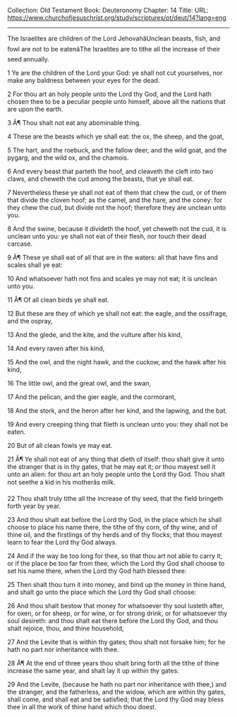 Collection: Old Testament
Book: Deuteronomy
Chapter: 14
Title: 
URL: https://www.churchofjesuschrist.org/study/scriptures/ot/deut/14?lang=eng

---

The Israelites are children of the Lord JehovahâUnclean beasts, fish, and fowl are not to be eatenâThe Israelites are to tithe all the increase of their seed annually.

1 Ye are the children of the Lord your God: ye shall not cut yourselves, nor make any baldness between your eyes for the dead.

2 For thou art an holy people unto the Lord thy God, and the Lord hath chosen thee to be a peculiar people unto himself, above all the nations that are upon the earth.

3 Â¶ Thou shalt not eat any abominable thing.

4 These are the beasts which ye shall eat: the ox, the sheep, and the goat,

5 The hart, and the roebuck, and the fallow deer, and the wild goat, and the pygarg, and the wild ox, and the chamois.

6 And every beast that parteth the hoof, and cleaveth the cleft into two claws, and cheweth the cud among the beasts, that ye shall eat.

7 Nevertheless these ye shall not eat of them that chew the cud, or of them that divide the cloven hoof; as the camel, and the hare, and the coney: for they chew the cud, but divide not the hoof; therefore they are unclean unto you.

8 And the swine, because it divideth the hoof, yet cheweth not the cud, it is unclean unto you: ye shall not eat of their flesh, nor touch their dead carcase.

9 Â¶ These ye shall eat of all that are in the waters: all that have fins and scales shall ye eat:

10 And whatsoever hath not fins and scales ye may not eat; it is unclean unto you.

11 Â¶ Of all clean birds ye shall eat.

12 But these are they of which ye shall not eat: the eagle, and the ossifrage, and the ospray,

13 And the glede, and the kite, and the vulture after his kind,

14 And every raven after his kind,

15 And the owl, and the night hawk, and the cuckow, and the hawk after his kind,

16 The little owl, and the great owl, and the swan,

17 And the pelican, and the gier eagle, and the cormorant,

18 And the stork, and the heron after her kind, and the lapwing, and the bat.

19 And every creeping thing that flieth is unclean unto you: they shall not be eaten.

20 But of all clean fowls ye may eat.

21 Â¶ Ye shall not eat of any thing that dieth of itself: thou shalt give it unto the stranger that is in thy gates, that he may eat it; or thou mayest sell it unto an alien: for thou art an holy people unto the Lord thy God. Thou shalt not seethe a kid in his motherâs milk.

22 Thou shalt truly tithe all the increase of thy seed, that the field bringeth forth year by year.

23 And thou shalt eat before the Lord thy God, in the place which he shall choose to place his name there, the tithe of thy corn, of thy wine, and of thine oil, and the firstlings of thy herds and of thy flocks; that thou mayest learn to fear the Lord thy God always.

24 And if the way be too long for thee, so that thou art not able to carry it; or if the place be too far from thee, which the Lord thy God shall choose to set his name there, when the Lord thy God hath blessed thee:

25 Then shalt thou turn it into money, and bind up the money in thine hand, and shalt go unto the place which the Lord thy God shall choose:

26 And thou shalt bestow that money for whatsoever thy soul lusteth after, for oxen, or for sheep, or for wine, or for strong drink, or for whatsoever thy soul desireth: and thou shalt eat there before the Lord thy God, and thou shalt rejoice, thou, and thine household,

27 And the Levite that is within thy gates; thou shalt not forsake him; for he hath no part nor inheritance with thee.

28 Â¶ At the end of three years thou shalt bring forth all the tithe of thine increase the same year, and shalt lay it up within thy gates:

29 And the Levite, (because he hath no part nor inheritance with thee,) and the stranger, and the fatherless, and the widow, which are within thy gates, shall come, and shall eat and be satisfied; that the Lord thy God may bless thee in all the work of thine hand which thou doest.
